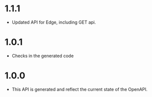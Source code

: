 1.1.1
=====
* Updated API for Edge, including GET api.

1.0.1
=====
* Checks in the generated code

1.0.0
=====
* This API is generated and reflect the current state of the OpenAPI.
